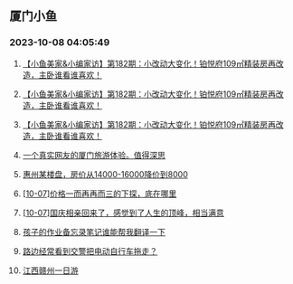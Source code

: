## 厦门小鱼 
### 2023-10-08 04:05:49

1. [【小鱼美家&小编家访】第182期：小改动大变化！铂悦府109㎡精装房再改造，主卧谁看谁喜欢！](http://bbs.xmfish.com/read-htm-tid-18084411.html)

2. [【小鱼美家&小编家访】第182期：小改动大变化！铂悦府109㎡精装房再改造，主卧谁看谁喜欢！](http://bbs.xmfish.com/read-htm-tid-18084412.html)

3. [【小鱼美家&小编家访】第182期：小改动大变化！铂悦府109㎡精装房再改造，主卧谁看谁喜欢！](http://bbs.xmfish.com/read-htm-tid-18084404.html)

4. [一个真实网友的厦门旅游体验。值得深思](http://bbs.xmfish.com/read-htm-tid-18084106.html)

5. [惠州某楼盘，房价从14000-16000降价到8000](http://bbs.xmfish.com/read-htm-tid-18084087.html)

6. [[10-07]价格一而再再而三的下探，底在哪里](http://bbs.xmfish.com/read-htm-tid-18084263.html)

7. [[10-07]国庆相亲回来了，感觉到了人生的顶峰，相当满意](http://bbs.xmfish.com/read-htm-tid-18084265.html)

8. [孩子的作业备忘录笔记谁能帮我翻译一下](http://bbs.xmfish.com/read-htm-tid-18084332.html)

9. [路边经常看到交警把电动自行车拖走？](http://bbs.xmfish.com/read-htm-tid-18084176.html)

10. [江西赣州一日游](http://bbs.xmfish.com/read-htm-tid-18084097.html)

